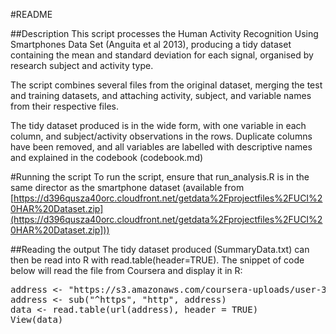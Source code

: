 #README

##Description
This script processes the Human Activity Recognition Using Smartphones Data Set (Anguita et al 2013), producing a tidy dataset containing the mean and standard deviation for each signal, organised by research subject and activity type.

The script combines several files from the original dataset, merging the test and training datasets, and attaching activity, subject, and variable names from their respective files.

The tidy dataset produced is in the wide form, with one variable in each column, and subject/activity observations in the rows.  Duplicate columns have been removed, and all variables are labelled with descriptive names and explained in the codebook (codebook.md)

#Running the script
To run the script, ensure that run_analysis.R is in the same director as the smartphone dataset (available from [https://d396qusza40orc.cloudfront.net/getdata%2Fprojectfiles%2FUCI%20HAR%20Dataset.zip](https://d396qusza40orc.cloudfront.net/getdata%2Fprojectfiles%2FUCI%20HAR%20Dataset.zip]))

##Reading the output
The tidy dataset produced (SummaryData.txt) can then be read into R with read.table(header=TRUE).  The snippet of code below will read the file from Coursera and display it in R:

<pre>
address <- "https://s3.amazonaws.com/coursera-uploads/user-3eb2577b0bba314b191e14ea/975115/asst-3/bcec5950497711e588e9117750314cfe.txt"
address <- sub("^https", "http", address)
data <- read.table(url(address), header = TRUE) 
View(data)
</pre>







